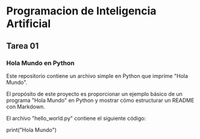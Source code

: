 <!DOCTYPE html>
<html>
<head>
    <title>Lozano_Bravo_Fabian_Andres_PIA01_Tarea</title>
</head>
<body>
    <h1>Programacion de Inteligencia Artificial</h1>
	<h2>Tarea 01</h2>
	<h3>Hola Mundo en Python</h3>
	<p>Este repositorio contiene un archivo simple en Python que imprime "Hola Mundo".</p>
	<p>El propósito de este proyecto es proporcionar un ejemplo básico de un programa "Hola Mundo" 
	en Python y mostrar cómo estructurar un README con Markdown.</p>
	<p>El archivo "hello_world.py" contiene el siguiente código:</p>
	<p>print("Hola Mundo")</p>
</body>
</html>
